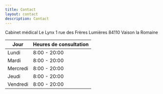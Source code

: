 ```yaml
---
title: Contact
layout: contact
description: Contact
---
```


Cabinet médical Le Lynx
1 rue des Frères Lumières
84110 Vaison la Romaine

| Jour       | Heures de consultation |
| --------- | --------------- |
| Lundi   | 8:00 - 20:00 |
| Mardi | 8:00 - 20:00 |
| Mercredi  | 8:00 - 20:00 |
| Jeudi    | 8:00 - 20:00 |
| Vendredi  | 8:00 - 20:00  |
